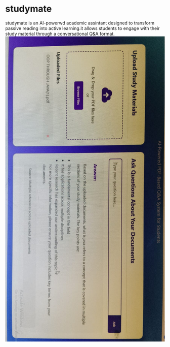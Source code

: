 # studymate
studymate is an AI-powerwd academic assintant designed to transform passive reading into active learning.it allows students to engage with their study material through a conversational Q&amp;A format.
![image alt](https://github.com/shiva08083/studymate/blob/18447ee0373d804ba405a6e213fd2cd996fe574c/e2.jpeg)
